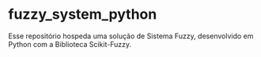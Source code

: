 # fuzzy_system_python
Esse repositório hospeda uma solução de Sistema Fuzzy, desenvolvido em Python com a Biblioteca Scikit-Fuzzy.
